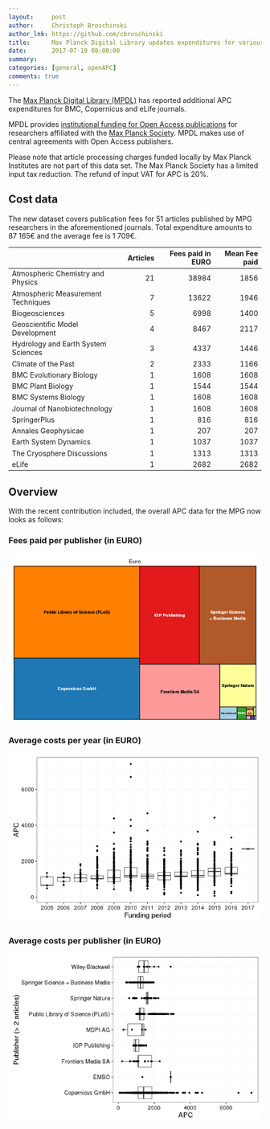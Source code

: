 ```yaml
---
layout:     post
author:     Christoph Broschinski
author_lnk: https://github.com/cbroschinski
title:      Max Planck Digital Library updates expenditures for various publishers
date:       2017-07-19 08:00:00
summary:    
categories: [general, openAPC]
comments: true
---
```





The [Max Planck Digital Library (MPDL)](https://www.mpdl.mpg.de/en/) has reported additional APC expenditures for BMC, Copernicus and eLife journals.

MPDL provides [institutional funding for Open Access publications](https://www.mpdl.mpg.de/en/?id=50:open-access-publishing&catid=17:open-access) for researchers affiliated with the [Max Planck Society](http://www.mpg.de/en). MPDL makes use of central agreements with Open Access publishers.

Please note that article processing charges funded locally by Max Planck Institutes are not part of this data set. The Max Planck Society has a limited input tax reduction. The refund of input VAT for APC is 20%.

## Cost data



The new dataset covers publication fees for 51 articles published by MPG researchers in the aforementioned journals. Total expenditure amounts to 87 165€ and the average fee is 1 709€.


|                                    | Articles| Fees paid in EURO| Mean Fee paid|
|:-----------------------------------|--------:|-----------------:|-------------:|
|Atmospheric Chemistry and Physics   |       21|             38984|          1856|
|Atmospheric Measurement Techniques  |        7|             13622|          1946|
|Biogeosciences                      |        5|              6998|          1400|
|Geoscientific Model Development     |        4|              8467|          2117|
|Hydrology and Earth System Sciences |        3|              4337|          1446|
|Climate of the Past                 |        2|              2333|          1166|
|BMC Evolutionary Biology            |        1|              1608|          1608|
|BMC Plant Biology                   |        1|              1544|          1544|
|BMC Systems Biology                 |        1|              1608|          1608|
|Journal of Nanobiotechnology        |        1|              1608|          1608|
|SpringerPlus                        |        1|               816|           816|
|Annales Geophysicae                 |        1|               207|           207|
|Earth System Dynamics               |        1|              1037|          1037|
|The Cryosphere Discussions          |        1|              1313|          1313|
|eLife                               |        1|              2682|          2682|

## Overview

With the recent contribution included, the overall APC data for the MPG now looks as follows:

### Fees paid per publisher (in EURO)

![plot of chunk tree_mpdl_2017_07_19_full](/figure/tree_mpdl_2017_07_19_full-1.png)

###  Average costs per year (in EURO)

![plot of chunk box_mpdl_2017_07_19_year_full](/figure/box_mpdl_2017_07_19_year_full-1.png)

###  Average costs per publisher (in EURO)

![plot of chunk box_mpdl_2017_07_19_publisher_full](/figure/box_mpdl_2017_07_19_publisher_full-1.png)
